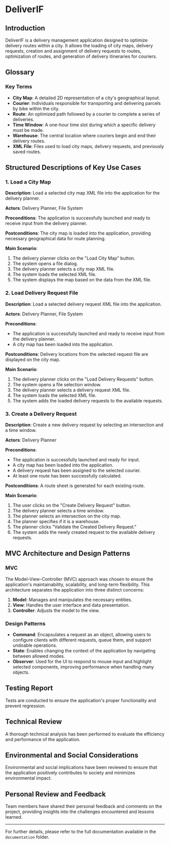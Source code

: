 # DeliverIF

## Introduction

DeliverIF is a delivery management application designed to optimize delivery routes within a city. It allows the loading of city maps, delivery requests, creation and assignment of delivery requests to routes, optimization of routes, and generation of delivery itineraries for couriers.

## Glossary

### Key Terms

- **City Map**: A detailed 2D representation of a city's geographical layout.
- **Courier**: Individuals responsible for transporting and delivering parcels by bike within the city.
- **Route**: An optimized path followed by a courier to complete a series of deliveries.
- **Time Window**: A one-hour time slot during which a specific delivery must be made.
- **Warehouse**: The central location where couriers begin and end their delivery routes.
- **XML File**: Files used to load city maps, delivery requests, and previously saved routes.

## Structured Descriptions of Key Use Cases

### 1. Load a City Map

**Description**: Load a selected city map XML file into the application for the delivery planner.

**Actors**: Delivery Planner, File System

**Preconditions**: The application is successfully launched and ready to receive input from the delivery planner.

**Postconditions**: The city map is loaded into the application, providing necessary geographical data for route planning.

**Main Scenario**:
1. The delivery planner clicks on the "Load City Map" button.
2. The system opens a file dialog.
3. The delivery planner selects a city map XML file.
4. The system loads the selected XML file.
5. The system displays the map based on the data from the XML file.

### 2. Load Delivery Request File

**Description**: Load a selected delivery request XML file into the application.

**Actors**: Delivery Planner, File System

**Preconditions**:
- The application is successfully launched and ready to receive input from the delivery planner.
- A city map has been loaded into the application.

**Postconditions**: Delivery locations from the selected request file are displayed on the city map.

**Main Scenario**:
1. The delivery planner clicks on the "Load Delivery Requests" button.
2. The system opens a file selection window.
3. The delivery planner selects a delivery request XML file.
4. The system loads the selected XML file.
5. The system adds the loaded delivery requests to the available requests.

### 3. Create a Delivery Request

**Description**: Create a new delivery request by selecting an intersection and a time window.

**Actors**: Delivery Planner

**Preconditions**:
- The application is successfully launched and ready for input.
- A city map has been loaded into the application.
- A delivery request has been assigned to the selected courier.
- At least one route has been successfully calculated.

**Postconditions**: A route sheet is generated for each existing route.

**Main Scenario**:
1. The user clicks on the "Create Delivery Request" button.
2. The delivery planner selects a time window.
3. The planner selects an intersection on the city map.
4. The planner specifies if it is a warehouse.
5. The planner clicks "Validate the Created Delivery Request."
6. The system adds the newly created request to the available delivery requests.

## MVC Architecture and Design Patterns

### MVC

The Model-View-Controller (MVC) approach was chosen to ensure the application's maintainability, scalability, and long-term flexibility. This architecture separates the application into three distinct concerns:

1. **Model**: Manages and manipulates the necessary entities.
2. **View**: Handles the user interface and data presentation.
3. **Controller**: Adjusts the model to the view.

### Design Patterns

- **Command**: Encapsulates a request as an object, allowing users to configure clients with different requests, queue them, and support undoable operations.
- **State**: Enables changing the context of the application by navigating between allowed modes.
- **Observer**: Used for the UI to respond to mouse input and highlight selected components, improving performance when handling many objects.

## Testing Report

Tests are conducted to ensure the application's proper functionality and prevent regression.

## Technical Review

A thorough technical analysis has been performed to evaluate the efficiency and performance of the application.

## Environmental and Social Considerations

Environmental and social implications have been reviewed to ensure that the application positively contributes to society and minimizes environmental impact.

## Personal Review and Feedback

Team members have shared their personal feedback and comments on the project, providing insights into the challenges encountered and lessons learned.

---

For further details, please refer to the full documentation available in the `documentation` folder.
